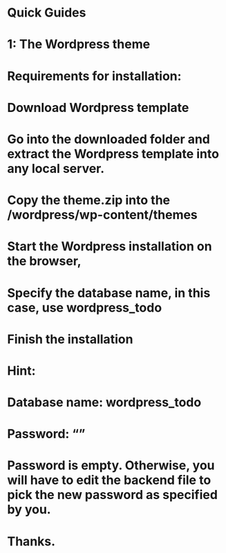 # Quick Guides

# 1: The Wordpress theme

# Requirements for installation:

# Download Wordpress template

# Go into the downloaded folder and extract  the Wordpress template into any local server.

# Copy the theme.zip into the /wordpress/wp-content/themes

# Start the Wordpress installation on the browser,

# Specify the database name, in this case, use wordpress_todo

# Finish the installation

# Hint:
# Database name: wordpress_todo
# Password: “”

# Password is empty. Otherwise, you will have to edit the backend file to pick the new password as specified by you.


# Thanks. 
